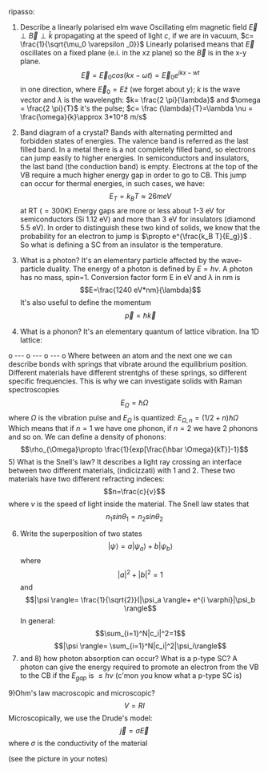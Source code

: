 ripasso:
1) Describe a linearly polarised elm wave
Oscillating elm magnetic field $\vec E \perp \vec B \perp \hat k$ propagating at the speed of light $c$, if we are in vacuum, $c= \frac{1}{\sqrt{\mu_0 \varepsilon _0}}$ 
Linearly polarised means that $\vec E$ oscillates on a fixed plane (e.i. in the xz plane) so the $\vec B$ is in the x-y plane. 
$$\vec E = \vec E_0 cos (kx-\omega t)= \vec E_0 e^{ikx-wt}$$
in one direction, where $\vec E_0 = E \hat z$
(we forget about y); $k$ is the wave vector and $\lambda$ is the wavelength: $k= \frac{2 \pi}{\lambda}$ and $\omega = \frac{2 \pi}{T}$ it's the pulse; $c= \frac {\lambda}{T}=\lambda \nu = \frac{\omega}{k}\approx 3*10^8 m/s$ 

2) Band diagram of a crystal?
Bands with alternating permitted and forbidden states of energies. The valence band is referred as the last filled band. In a metal there is a not completely filled band, so electrons can jump easily to higher energies. In semiconductors and insulators, the last band (the conduction band) is empty. Electrons at the top of the VB require a much higher energy gap in order to go to CB. This jump can occur for thermal energies, in such cases, we have: $$E_T = k_BT \approx 26 meV$$
at RT ($=300 K$)
Energy gaps are more or less about 1-3 eV for semiconductors (Si 1.12 eV) and more than 3 eV for insulators (diamond 5.5 eV). In order to distinguish these two kind of solids, we know that the probability for an electron to jump is $\propto e^{\frac{k_B T}{E_g}}$  . So what is defining a SC from an insulator is the temperature.

3) What is a photon? 
It's an elementary particle affected by the wave-particle duality. The energy of a photon is defined by $E= h \nu$. A photon has no mass, spin=1. Conversion factor form E in eV and $\lambda$ in nm is $$E=\frac{1240 eV*nm}{\lambda}$$
It's also useful to define the momentum $$\vec p= \hbar \vec k $$
4) What is a phonon?
It's an elementary quantum of lattice vibration. Ina 1D lattice: 

o --- o --- o --- o
	Where between an atom and the next one we can describe bonds with springs that vibrate around the equilibrium position. Different materials have different strentghs of these springs, so different specific frequencies. This is why we can investigate solids with Raman spectroscopies $$E_{\Omega}= \hbar \Omega$$
	where $\Omega$ is the vibration pulse and $E_{\Omega}$ is quantized: $E_{\Omega, n}= (1/2 +n) \hbar \Omega$
	Which means that if $n=1$ we have one phonon, if $n=2$ we have 2 phonons and so on. We can define a density of phonons: $$\rho_{\Omega}\propto \frac{1}{exp[\frac{\hbar \Omega}{kT}]-1}$$
5) What is the Snell's law?
It describes a light ray crossing an interface between two different materials, (indicizzati) with 1 and 2. These two materials have two different refracting indeces: $$n=\frac{c}{v}$$
where $v$ is the speed of light inside the material. The Snell law states that $$n_1 sin \theta_1 = n_2 sin \theta_2$$

6) Write the superposition of two states
$$|\psi \rangle = a |\psi_a \rangle+b|\psi_b \rangle$$
where $$|a|^2+|b|^2=1$$
and $$|\psi \rangle= \frac{1}{\sqrt{2}}(|\psi_a \rangle+ e^{i \varphi}|\psi_b \rangle$$
In general: 
$$\sum_{i=1}^N|c_i|^2=1$$
$$|\psi \rangle= \sum_{i=1}^N|c_i|^2|\psi_i\rangle$$
7) and 8) how photon absorption can occur? What is a p-type SC?
A photon can give the energy required to promote an electron from the VB to the CB if the $E_{gap}$ is $\leq h \nu$ (c'mon you know what a p-type SC is)

9)Ohm's law macroscopic and microscopic?
$$V=RI$$
Microscopically, we use the Drude's model: $$\vec j= \sigma \vec E$$
where $\sigma$ is the conductivity of the material

(see the picture in your notes)